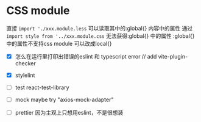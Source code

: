 # CSS module
直接 `import './xxx.module.less` 可以读取其中的:global{} 内容中的属性
通过 `import style from '../xxx.module.css`  无法获得:global{} 中的属性
:global{} 中的属性不支持css module 可以改成local{}

- [X] 怎么在运行里打印出错误的eslint 和 typescript error     // add vite-plugin-checker
- [X] stylelint
- [ ] test react-test-library
- [ ] mock maybe try "axios-mock-adapter"
- [ ] prettier 因为主观上只想用eslint，不是很想装

